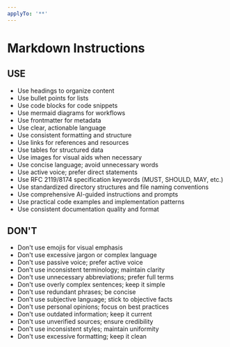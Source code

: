 ```yaml
---
applyTo: '**'
---
```


# Markdown Instructions

## USE

- Use headings to organize content
- Use bullet points for lists
- Use code blocks for code snippets
- Use mermaid diagrams for workflows
- Use frontmatter for metadata
- Use clear, actionable language
- Use consistent formatting and structure
- Use links for references and resources
- Use tables for structured data
- Use images for visual aids when necessary
- Use concise language; avoid unnecessary words
- Use active voice; prefer direct statements
- Use RFC 2119/8174 specification keywords (MUST, SHOULD, MAY, etc.)
- Use standardized directory structures and file naming conventions
- Use comprehensive AI-guided instructions and prompts
- Use practical code examples and implementation patterns
- Use consistent documentation quality and format

## DON'T

- Don't use emojis for visual emphasis
- Don't use excessive jargon or complex language
- Don't use passive voice; prefer active voice
- Don't use inconsistent terminology; maintain clarity
- Don't use unnecessary abbreviations; prefer full terms
- Don't use overly complex sentences; keep it simple
- Don't use redundant phrases; be concise
- Don't use subjective language; stick to objective facts
- Don't use personal opinions; focus on best practices
- Don't use outdated information; keep it current
- Don't use unverified sources; ensure credibility
- Don't use inconsistent styles; maintain uniformity
- Don't use excessive formatting; keep it clean